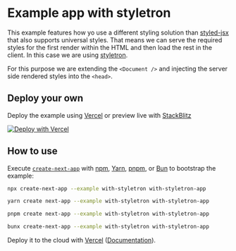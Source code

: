 # Example app with styletron

This example features how yo use a different styling solution than [styled-jsx](https://github.com/vercel/styled-jsx) that also supports universal styles. That means we can serve the required styles for the first render within the HTML and then load the rest in the client. In this case we are using [styletron](https://github.com/rtsao/styletron).

For this purpose we are extending the `<Document />` and injecting the server side rendered styles into the `<head>`.

## Deploy your own

Deploy the example using [Vercel](https://vercel.com?utm_source=github&utm_medium=readme&utm_campaign=next-example) or preview live with [StackBlitz](https://stackblitz.com/github/vercel/next.js/tree/canary/examples/with-styletron)

[![Deploy with Vercel](https://vercel.com/button)](https://vercel.com/new/clone?repository-url=https://github.com/vercel/next.js/tree/canary/examples/with-styletron&project-name=with-styletron&repository-name=with-styletron)

## How to use

Execute [`create-next-app`](https://github.com/vercel/next.js/tree/canary/packages/create-next-app) with [npm](https://docs.npmjs.com/cli/init), [Yarn](https://yarnpkg.com/lang/en/docs/cli/create/), [pnpm](https://pnpm.io), or [Bun](https://bun.sh/docs/cli/bunx) to bootstrap the example:

```bash
npx create-next-app --example with-styletron with-styletron-app
```

```bash
yarn create next-app --example with-styletron with-styletron-app
```

```bash
pnpm create next-app --example with-styletron with-styletron-app
```

```bash
bunx create-next-app --example with-styletron with-styletron-app
```

Deploy it to the cloud with [Vercel](https://vercel.com/new?utm_source=github&utm_medium=readme&utm_campaign=next-example) ([Documentation](https://nextjs.org/docs/deployment)).
